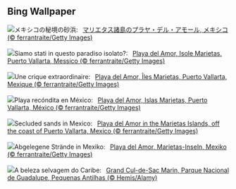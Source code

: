 ## Bing Wallpaper
![](https://www.bing.com/th?id=OHR.HiddenBeach_JA-JP3236921669_UHD.jpg&w=1000)メキシコの秘境の砂浜:&nbsp;&ensp;[マリエタス諸島のプラヤ・デル・アモール, メキシコ (© ferrantraite/Getty Images)](https://www.bing.com/th?id=OHR.HiddenBeach_JA-JP3236921669_UHD.jpg)
<br><br/>
![](https://www.bing.com/th?id=OHR.HiddenBeach_IT-IT5182417860_UHD.jpg&w=1000)Siamo stati in questo paradiso isolato?:&nbsp;&ensp;[Playa del Amor, Isole Marietas, Puerto Vallarta, Messico  (© ferrantraite/Getty Images)](https://www.bing.com/th?id=OHR.HiddenBeach_IT-IT5182417860_UHD.jpg)
<br><br/>
![](https://www.bing.com/th?id=OHR.HiddenBeach_FR-FR6570977941_UHD.jpg&w=1000)Une crique extraordinaire:&nbsp;&ensp;[Playa del Amor, Îles Marietas, Puerto Vallarta, Mexique (© ferrantraite/Getty Images)](https://www.bing.com/th?id=OHR.HiddenBeach_FR-FR6570977941_UHD.jpg)
<br><br/>
![](https://www.bing.com/th?id=OHR.HiddenBeach_ES-ES1754486760_UHD.jpg&w=1000)Playa recóndita en México:&nbsp;&ensp;[Playa del Amor, Islas Marietas, Puerto Vallarta, México (© ferrantraite/Getty Images)](https://www.bing.com/th?id=OHR.HiddenBeach_ES-ES1754486760_UHD.jpg)
<br><br/>
![](https://www.bing.com/th?id=OHR.HiddenBeach_EN-GB8069559148_UHD.jpg&w=1000)Secluded sands in Mexico:&nbsp;&ensp;[Playa del Amor in the Marietas Islands, off the coast of Puerto Vallarta, Mexico (© ferrantraite/Getty Images)](https://www.bing.com/th?id=OHR.HiddenBeach_EN-GB8069559148_UHD.jpg)
<br><br/>
![](https://www.bing.com/th?id=OHR.HiddenBeach_DE-DE7094795169_UHD.jpg&w=1000)Abgelegene Strände in Mexiko:&nbsp;&ensp;[Playa del Amor, Marietas-Inseln, Mexiko (© ferrantraite/Getty Images)](https://www.bing.com/th?id=OHR.HiddenBeach_DE-DE7094795169_UHD.jpg)
<br><br/>
![](https://www.bing.com/th?id=OHR.Antilles_PT-BR7757709340_UHD.jpg&w=1000)A beleza selvagem do Caribe:&nbsp;&ensp;[Grand Cul-de-Sac Marin, Parque Nacional de Guadalupe, Pequenas Antilhas (© Hemis/Alamy)](https://www.bing.com/th?id=OHR.Antilles_PT-BR7757709340_UHD.jpg)
<br><br/>
